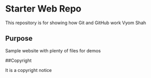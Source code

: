 # Starter Web Repo

This repository is for showing how Git and GitHub work
Vyom Shah
## Purpose

Sample website with plenty of files for demos

##Copyright

It is a copyright notice